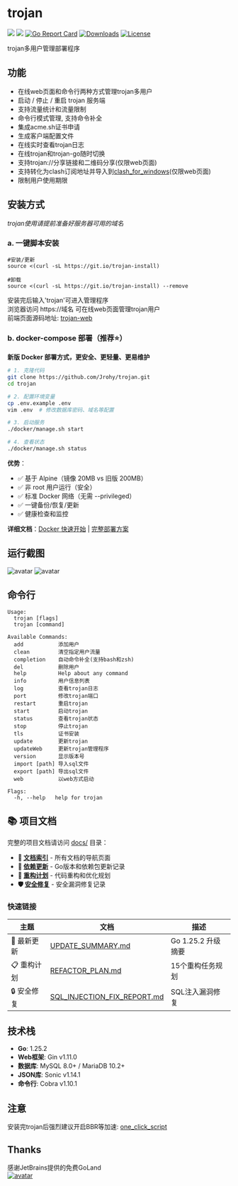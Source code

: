 # trojan
![](https://img.shields.io/github/v/release/Jrohy/trojan.svg) 
![](https://img.shields.io/docker/pulls/jrohy/trojan.svg)
[![Go Report Card](https://goreportcard.com/badge/github.com/Jrohy/trojan)](https://goreportcard.com/report/github.com/Jrohy/trojan)
[![Downloads](https://img.shields.io/github/downloads/Jrohy/trojan/total.svg)](https://img.shields.io/github/downloads/Jrohy/trojan/total.svg)
[![License](https://img.shields.io/badge/license-GPL%20V3-blue.svg?longCache=true)](https://www.gnu.org/licenses/gpl-3.0.en.html)


trojan多用户管理部署程序

## 功能
- 在线web页面和命令行两种方式管理trojan多用户
- 启动 / 停止 / 重启 trojan 服务端
- 支持流量统计和流量限制
- 命令行模式管理, 支持命令补全
- 集成acme.sh证书申请
- 生成客户端配置文件
- 在线实时查看trojan日志
- 在线trojan和trojan-go随时切换
- 支持trojan://分享链接和二维码分享(仅限web页面)
- 支持转化为clash订阅地址并导入到[clash_for_windows](https://github.com/Fndroid/clash_for_windows_pkg/releases)(仅限web页面)
- 限制用户使用期限

## 安装方式
*trojan使用请提前准备好服务器可用的域名*  

###  a. 一键脚本安装
```
#安装/更新
source <(curl -sL https://git.io/trojan-install)

#卸载
source <(curl -sL https://git.io/trojan-install) --remove

```
安装完后输入'trojan'可进入管理程序   
浏览器访问 https://域名 可在线web页面管理trojan用户  
前端页面源码地址: [trojan-web](https://github.com/Jrohy/trojan-web)

### b. docker-compose 部署（推荐⭐）
**新版 Docker 部署方式，更安全、更轻量、更易维护**

```bash
# 1. 克隆代码
git clone https://github.com/Jrohy/trojan.git
cd trojan

# 2. 配置环境变量
cp .env.example .env
vim .env  # 修改数据库密码、域名等配置

# 3. 启动服务
./docker/manage.sh start

# 4. 查看状态
./docker/manage.sh status
```

**优势**：
- ✅ 基于 Alpine（镜像 20MB vs 旧版 200MB）
- ✅ 非 root 用户运行（安全）
- ✅ 标准 Docker 网络（无需 --privileged）
- ✅ 一键备份/恢复/更新
- ✅ 健康检查和监控

**详细文档**：[Docker 快速开始](docs/deployment/DOCKER_QUICKSTART.md) | [完整部署方案](docs/deployment/DOCKER_DEPLOYMENT.md)

## 运行截图
![avatar](asset/1.png)
![avatar](asset/2.png)

## 命令行
```
Usage:
  trojan [flags]
  trojan [command]

Available Commands:
  add           添加用户
  clean         清空指定用户流量
  completion    自动命令补全(支持bash和zsh)
  del           删除用户
  help          Help about any command
  info          用户信息列表
  log           查看trojan日志
  port          修改trojan端口
  restart       重启trojan
  start         启动trojan
  status        查看trojan状态
  stop          停止trojan
  tls           证书安装
  update        更新trojan
  updateWeb     更新trojan管理程序
  version       显示版本号
  import [path] 导入sql文件
  export [path] 导出sql文件
  web           以web方式启动

Flags:
  -h, --help   help for trojan
```

## 📚 项目文档

完整的项目文档请访问 [docs/](docs/) 目录：

- **📄 [文档索引](docs/README.md)** - 所有文档的导航页面
- **🔄 [依赖更新](docs/dependency-updates/)** - Go版本和依赖包更新记录
- **🔧 [重构计划](docs/refactor/)** - 代码重构和优化规划
- **🛡️ [安全修复](docs/fixes/)** - 安全漏洞修复记录

### 快速链接

| 主题 | 文档 | 描述 |
|-----|------|------|
| 🚀 最新更新 | [UPDATE_SUMMARY.md](docs/dependency-updates/UPDATE_SUMMARY.md) | Go 1.25.2 升级摘要 |
| 📋 重构计划 | [REFACTOR_PLAN.md](docs/refactor/REFACTOR_PLAN.md) | 15个重构任务规划 |
| 🔒 安全修复 | [SQL_INJECTION_FIX_REPORT.md](docs/fixes/SQL_INJECTION_FIX_REPORT.md) | SQL注入漏洞修复 |

## 技术栈

- **Go**: 1.25.2
- **Web框架**: Gin v1.11.0  
- **数据库**: MySQL 8.0+ / MariaDB 10.2+
- **JSON库**: Sonic v1.14.1
- **命令行**: Cobra v1.10.1

## 注意
安装完trojan后强烈建议开启BBR等加速: [one_click_script](https://github.com/jinwyp/one_click_script)  

## Thanks
感谢JetBrains提供的免费GoLand  
[![avatar](asset/jetbrains.svg)](https://jb.gg/OpenSource)
